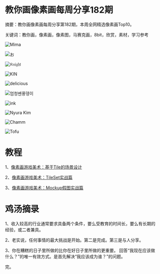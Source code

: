 # 教你画像素画每周分享182期

摘要：教你画像素画每周分享第182期，本周全网精选像素画Top10。

关键词：教你画，像素画，像素图，马赛克画，8bit，欣赏，素材，学习参考

![Mima](https://tva1.sinaimg.cn/large/e6c9d24ely1h1yrk419xzj21770u0n2t.jpg)

![お](https://tva1.sinaimg.cn/large/e6c9d24ely1h1yrk6satqj20qo0qo3zy.jpg)

![𝔎𝔫𝔦𝔤𝔥𝔱](https://tva1.sinaimg.cn/large/e6c9d24ely1h1yrk5uukgj20hs0qo0u0.jpg)

![KIN](https://tva1.sinaimg.cn/large/e6c9d24ely1h1yrk941hwj20u00u0q3k.jpg)

![delicious](https://tva1.sinaimg.cn/large/e6c9d24ely1h1yrk52cxvj20cy0k6jsy.jpg)

![엄청쎈풍뎅이](https://tva1.sinaimg.cn/large/e6c9d24ely1h1yrk32nfjj20e80e8js8.jpg)

![ink](https://tva1.sinaimg.cn/large/e6c9d24ely1h1yrk2cpewj20xc0q3tdd.jpg)

![Nyura Kim](https://tva1.sinaimg.cn/large/e6c9d24ely1h1yrka2dgaj20qo0qo40y.jpg)

![Chamm](https://tva1.sinaimg.cn/large/e6c9d24ely1h1yrk7coisj20u00u0jvk.jpg)

![Tofu](https://tva1.sinaimg.cn/large/e6c9d24ely1h1yrk876k2j20cg0i8t9n.jpg)

# 教程

1、[像素画游戏美术：基于Tile的场景设计](https://mp.weixin.qq.com/s/V1Ep882znRMI5mR5QMFlzw)

2、[像素画游戏美术：TileSet实战篇](https://mp.weixin.qq.com/s/wwg0nQgfaBVxso7e9Px6-w)

3、[像素画游戏美术：Mockup假图实战篇](https://mp.weixin.qq.com/s/PCjbX2QOxB9cusvvL3L6pg)

# 鸡汤摘录

1、收入较高的行业通常要求具备两个条件，要么受教育的时间长，要么有长期的经验，或二者兼具。

2、老实说，任何事情的最大挑战是开始。第二是完成。第三是与人分享。

3、你在糟糕的日子里所做的比你在好日子里所做的更重要。 回答“我现在应该做什么？”的唯一有效方式。是首先解决“我应该成为谁？”的问题。

完。